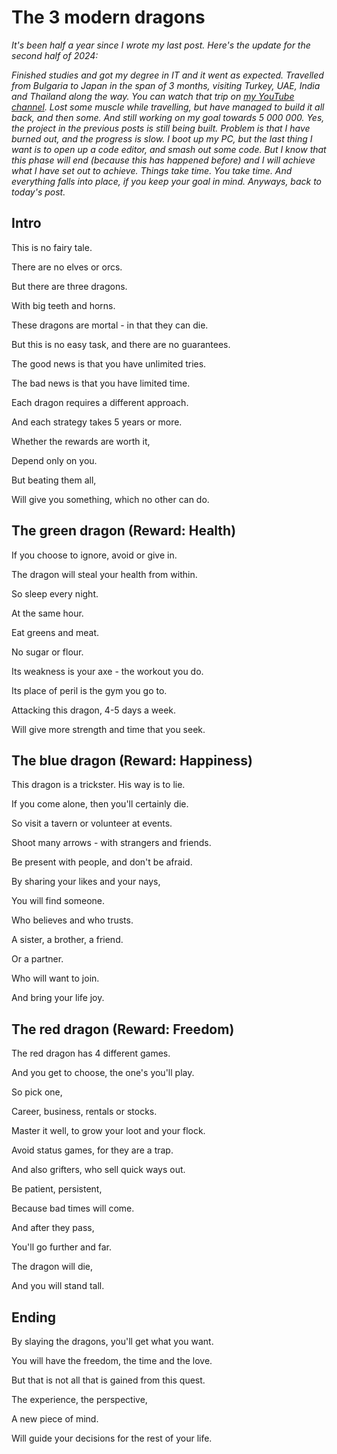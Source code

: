 # The 3 modern dragons

*It's been half a year since I wrote my last post. Here's the update for the second half of 2024:*

*Finished studies and got my degree in IT and it went as expected. Travelled from Bulgaria to Japan in the span of 3 months, visiting Turkey, UAE, India and Thailand along the way. You can watch that trip on [my YouTube channel](https://www.youtube.com/@denislisunov/videos). Lost some muscle while travelling, but have managed to build it all back, and then some. And still working on my goal towards 5 000 000. Yes, the project in the previous posts is still being built. Problem is that I have burned out, and the progress is slow. I boot up my PC, but the last thing I want is to open up a code editor, and smash out some code. But I know that this phase will end (because this has happened before) and I will achieve what I have set out to achieve. Things take time. You take time. And everything falls into place, if you keep your goal in mind. Anyways, back to today's post.*

## Intro

This is no fairy tale. 

There are no elves or orcs. 

But there are three dragons. 

With big teeth and horns.

These dragons are mortal - in that they can die. 

But this is no easy task, and there are no guarantees. 

The good news is that you have unlimited tries. 

The bad news is that you have limited time. 

Each dragon requires a different approach. 

And each strategy takes 5 years or more. 

Whether the rewards are worth it, 

Depend only on you. 

But beating them all, 

Will give you something, which no other can do.

## The green dragon (Reward: Health)

If you choose to ignore, avoid or give in.

The dragon will steal your health from within.

So sleep every night.

At the same hour.

Eat greens and meat.

No sugar or flour.

Its weakness is your axe - the workout you do.

Its place of peril is the gym you go to.

Attacking this dragon, 4-5 days a week.

Will give more strength and time that you seek.

## The blue dragon (Reward: Happiness)

This dragon is a trickster. His way is to lie.

If you come alone, then you'll certainly die.

So visit a tavern or volunteer at events.

Shoot many arrows - with strangers and friends.

Be present with people, and don't be afraid.

By sharing your likes and your nays, 

You will find someone.

Who believes and who trusts. 

A sister, a brother, a friend.

Or a partner.

Who will want to join.

And bring your life joy.

## The red dragon (Reward: Freedom)

The red dragon has 4 different games.

And you get to choose, the one's you'll play.

So pick one,

Career, business, rentals or stocks.

Master it well, to grow your loot and your flock.

Avoid status games, for they are a trap.

And also grifters, who sell quick ways out.

Be patient, persistent, 

Because bad times will come.

And after they pass, 

You'll go further and far.

The dragon will die, 

And you will stand tall.

## Ending

By slaying the dragons, you'll get what you want.

You will have the freedom, the time and the love.

But that is not all that is gained from this quest.

The experience, the perspective, 

A new piece of mind.

Will guide your decisions for the rest of your life.